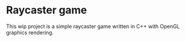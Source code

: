 # Raycaster game

This wip project is a simple raycaster game written in C++ with OpenGL graphics rendering.
